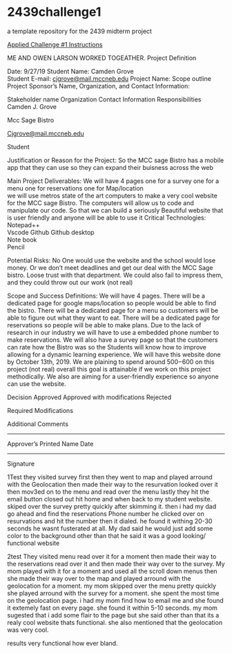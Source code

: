 # 2439challenge1
a template repository for the 2439 midterm project

[Applied Challenge #1 Instructions](https://docs.google.com/document/d/e/2PACX-1vTbclFb83xohS9hWkVu7YA7JnSVJqh5Lz53HwQE6UONAhgtpvLjYeUGF1lqurwyjg/pub)
 
 
 ME AND OWEN LARSON WORKED TOGEATHER.
 Project Definition 
 
 
Date: 9/27/19 
Student Name:    Camden Grove  
Student E-mail:   cjgrove@mail.mccneb.edu 
Project Name:  Scope outline 
Project Sponsor’s Name, Organization, and Contact Information: 

Stakeholder name 
Organization 
Contact Information 
Responsibilities 
Camden J. Grove  
 
Mcc Sage Bistro  
 
 
Cjgrove@mail.mccneb.edu 
 
Student 
 
 
Justification or Reason for the Project: 
So the MCC sage Bistro has a mobile app that they can use so they can expand their buisness across the web 
 
Main Project Deliverables: 
We will have 4 pages one for a survey one for a menu one for reservations one for Map/location  
we will use metros state of the art computers to make a very cool website for the MCC sage Bistro. The computers will allow us to code and manipulate our code. So that we can build a seriously Beautiful website that is user friendly and anyone will be able to use it 
Critical Technologies: 
Notepad++  
Vscode 
Github 
Github desktop  
Note book  
Pencil 
 
Potential Risks: 
No One would use the website and the school would lose money. Or we don’t meet deadlines and get our deal with the MCC Sage bistro. Loose trust with that department. We could also fail to impress them, and they could throw out our work (not real) 
 
Scope and Success Definitions: 
We will have 4 pages. There will be a dedicated page for google maps/location so people would be able to find the bistro. There will be a dedicated page for a menu so customers will be able to figure out what they want to eat. There will be a dedicated page for reservations so people will be able to make plans. Due to the lack of research in our industry we will have to use a embedded phone number to make reservations. We will also have a survey page so that the customers can rate how the Bistro was so the Students will know how to improve allowing for a dynamic learning experience. We will have this website done by October 13th, 2019. We are plaining to spend around $500-$600 on this project (not real) overall this goal is attainable if we work on this project methodically. We also are aiming for a user-friendly experience so anyone can use the website. 
 
 
 
 
 
 
Decision 
Approved 
Approved with modifications 
Rejected 

Required Modifications 
  
  
  
  
Additional Comments 
  
  
  
  
 
 
 
__________________________________                 ________________________________ 
Approver’s Printed Name                                             Date 
 
 
__________________________________ 
Signature 
 
 
 1Test
 they visited survey first then they went to map and played arround with the Geolocation then made their way to the resurvation looked over it then mov3ed on to the menu and read over the menu lastly they hit the email button closed out hit home and when back to my student website. skiped over the survey pretty quickly after skimming it. then i had my dad go ahead and find the reservations Phone number he clicked over on resurvations and hit the number then it dialed. he found it withing 20-30 seconds he wasnt fusterated at all. My dad said he would just add some color to the background other than that he said it was a good looking/ functional website
 
 2test They visited menu read over it for a moment then made their way to the reservations read over it and then made their way over to the survey. My mom played with it for a moment and used all the scroll down menus then she made their way over to the map and played arround with the geolocation for a moment. my mom skipped over the menu pretty quickly she played arround with the survey for a moment. she spent the most time on the geolocation page. i had my mom find how to email me and she found it extemely fast on every page. she found it within 5-10 seconds. my mom sugested that i add some flair to the page but she said other than that its a realy cool website thats functional. she also mentioned that the geolocation was very cool.
 
 results very functional how ever bland. 
 
